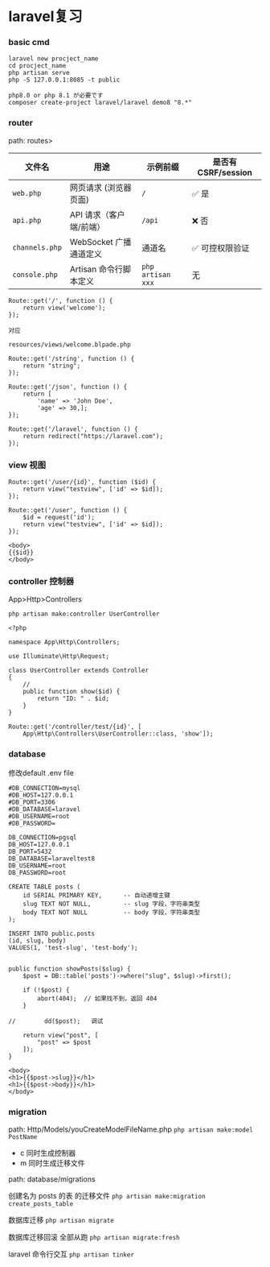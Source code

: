 
# laravel复习

### basic cmd

```
laravel new procject_name
cd procject_name
php artisan serve
php -S 127.0.0.1:8085 -t public

php8.0 or php 8.1 が必要です
composer create-project laravel/laravel demo8 "8.*"
```

### router
path: routes>

| 文件名            | 用途               | 示例前缀              | 是否有 CSRF/session |
| -------------- | ---------------- | ----------------- | ---------------- |
| `web.php`      | 网页请求 (浏览器页面)     | `/`               | ✅ 是              |
| `api.php`      | API 请求（客户端/前端）   | `/api`            | ❌ 否              |
| `channels.php` | WebSocket 广播通道定义 | 通道名               | ✅ 可控权限验证         |
| `console.php`  | Artisan 命令行脚本定义  | `php artisan xxx` | 无                |
``` 
Route::get('/', function () {
    return view('welcome');
});

对应

resources/views/welcome.blpade.php 

Route::get('/string', function () {
    return "string";
});

Route::get('/json', function () {
    return [
        'name' => 'John Doe',
        'age' => 30,];
});

Route::get('/laravel', function () {
    return redirect("https://laravel.com");
});
```

### view 视图

``` 
Route::get('/user/{id}', function ($id) {
    return view("testview", ['id' => $id]);
});

Route::get('/user', function () {
    $id = request('id');
    return view("testview", ['id' => $id]);
});

<body>
{{$id}}
</body>
```

### controller 控制器
App>Http>Controllers

``` 
php artisan make:controller UserController

<?php

namespace App\Http\Controllers;

use Illuminate\Http\Request;

class UserController extends Controller
{
    //
    public function show($id) {
        return "ID: " . $id;
    }
}

Route::get('/controller/test/{id}', [
    App\Http\Controllers\UserController::class, 'show']);
```

### database

修改default .env file 

``` 
#DB_CONNECTION=mysql
#DB_HOST=127.0.0.1
#DB_PORT=3306
#DB_DATABASE=laravel
#DB_USERNAME=root
#DB_PASSWORD=

DB_CONNECTION=pgsql
DB_HOST=127.0.0.1
DB_PORT=5432
DB_DATABASE=laraveltest8
DB_USERNAME=root
DB_PASSWORD=root
```

``` 
CREATE TABLE posts (
    id SERIAL PRIMARY KEY,      -- 自动递增主键
    slug TEXT NOT NULL,         -- slug 字段，字符串类型
    body TEXT NOT NULL          -- body 字段，字符串类型
);

INSERT INTO public.posts
(id, slug, body)
VALUES(1, 'test-slug', 'test-body');


public function showPosts($slug) {
    $post = DB::table('posts')->where("slug", $slug)->first();

    if (!$post) {
        abort(404);  // 如果找不到，返回 404
    }

//        dd($post);   调试

    return view("post", [
        "post" => $post
    ]);
}

<body>
<h1>{{$post->slug}}</h1>
<h1>{{$post->body}}</h1>
</body>
```

### migration

path: Http/Models/youCreateModelFileName.php
`php artisan make:model PostName`

- c 同时生成控制器
- m 同时生成迁移文件

path: database/migrations

创建名为 posts 的表 的迁移文件
`php artisan make:migration create_posts_table`

数据库迁移
`php artisan migrate`

数据库迁移回滚 全部从跑
`php artisan migrate:fresh`

laravel 命令行交互
`php artisan tinker`


